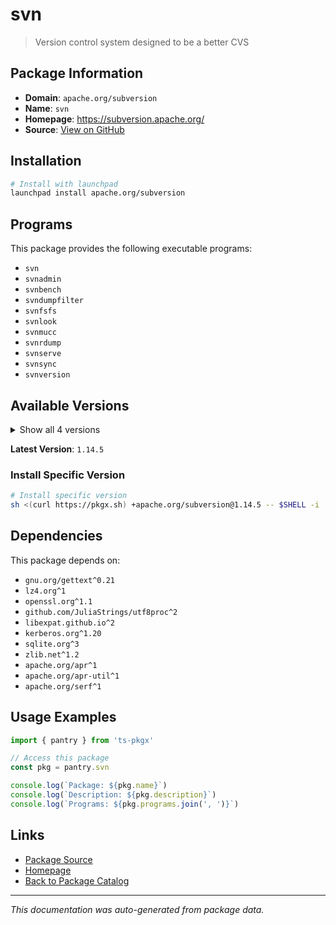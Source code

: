 # svn

> Version control system designed to be a better CVS

## Package Information

- **Domain**: `apache.org/subversion`
- **Name**: `svn`
- **Homepage**: https://subversion.apache.org/
- **Source**: [View on GitHub](https://github.com/pkgxdev/pantry/tree/main/projects/apache.org/subversion/package.yml)

## Installation

```bash
# Install with launchpad
launchpad install apache.org/subversion
```

## Programs

This package provides the following executable programs:

- `svn`
- `svnadmin`
- `svnbench`
- `svndumpfilter`
- `svnfsfs`
- `svnlook`
- `svnmucc`
- `svnrdump`
- `svnserve`
- `svnsync`
- `svnversion`

## Available Versions

<details>
<summary>Show all 4 versions</summary>

- `1.14.5`, `1.14.4`, `1.14.3`, `1.14.2`

</details>

**Latest Version**: `1.14.5`

### Install Specific Version

```bash
# Install specific version
sh <(curl https://pkgx.sh) +apache.org/subversion@1.14.5 -- $SHELL -i
```

## Dependencies

This package depends on:

- `gnu.org/gettext^0.21`
- `lz4.org^1`
- `openssl.org^1.1`
- `github.com/JuliaStrings/utf8proc^2`
- `libexpat.github.io^2`
- `kerberos.org^1.20`
- `sqlite.org^3`
- `zlib.net^1.2`
- `apache.org/apr^1`
- `apache.org/apr-util^1`
- `apache.org/serf^1`

## Usage Examples

```typescript
import { pantry } from 'ts-pkgx'

// Access this package
const pkg = pantry.svn

console.log(`Package: ${pkg.name}`)
console.log(`Description: ${pkg.description}`)
console.log(`Programs: ${pkg.programs.join(', ')}`)
```

## Links

- [Package Source](https://github.com/pkgxdev/pantry/tree/main/projects/apache.org/subversion/package.yml)
- [Homepage](https://subversion.apache.org/)
- [Back to Package Catalog](../../../package-catalog.md)

---

*This documentation was auto-generated from package data.*
